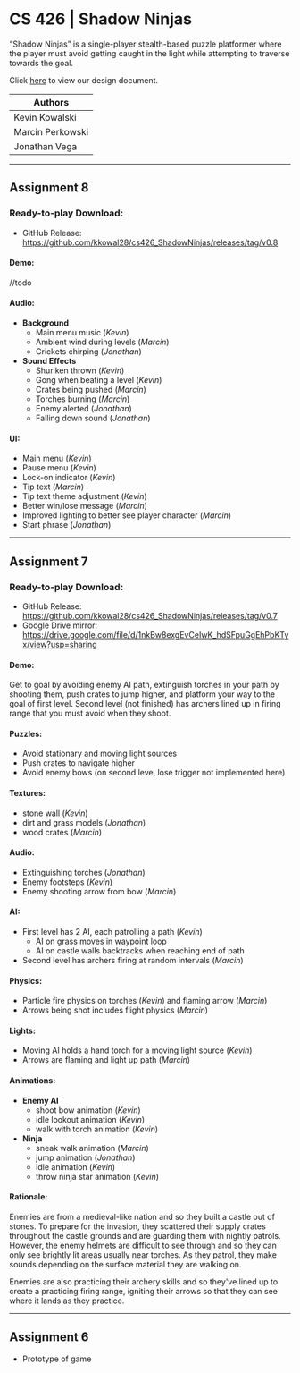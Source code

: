 # CS 426 | Shadow Ninjas

“Shadow Ninjas” is a single-player stealth-based puzzle platformer where the player must avoid getting caught in the light while attempting to traverse towards the goal.

Click [here](https://docs.google.com/document/d/1GfetEonuZh1vZPsSSmyIRLoUsPLANioezbgUWlbjrvE/edit?usp=sharing) to view our design document.

| Authors |
| ----------- |
| Kevin Kowalski |
| Marcin Perkowski |
| Jonathan Vega |

---

## Assignment 8

### Ready-to-play Download:
* GitHub Release: https://github.com/kkowal28/cs426_ShadowNinjas/releases/tag/v0.8

#### Demo:
  //todo
  
#### Audio:
  * **Background**
    * Main menu music (*Kevin*)
    * Ambient wind during levels (*Marcin*)
    * Crickets chirping (*Jonathan*)
  * **Sound Effects**
    * Shuriken thrown (*Kevin*)
    * Gong when beating a level (*Kevin*)
    * Crates being pushed (*Marcin*)
    * Torches burning (*Marcin*)
    * Enemy alerted (*Jonathan*)
    * Falling down sound (*Jonathan*)

#### UI:
  * Main menu (*Kevin*)
  * Pause menu (*Kevin*)
  * Lock-on indicator (*Kevin*)
  * Tip text (*Marcin*)
  * Tip text theme adjustment (*Kevin*)
  * Better win/lose message (*Marcin*)
  * Improved lighting to better see player character (*Marcin*)
  * Start phrase (*Jonathan*)

---

## Assignment 7

### Ready-to-play Download:
* GitHub Release: https://github.com/kkowal28/cs426_ShadowNinjas/releases/tag/v0.7
* Google Drive mirror: https://drive.google.com/file/d/1nkBw8exgEvCeIwK_hdSFpuGgEhPbKTyx/view?usp=sharing

#### Demo:
  Get to goal by avoiding enemy AI path, extinguish torches in your path by shooting them, push crates to jump higher, and platform your way to the goal of first level. Second level (not finished) has archers lined up in firing range that you must avoid when they shoot.
  
#### Puzzles:
  * Avoid stationary and moving light sources
  * Push crates to navigate higher
  * Avoid enemy bows (on second leve, lose trigger not implemented here)

#### Textures:
  * stone wall (*Kevin*)
  * dirt and grass models (*Jonathan*)
  * wood crates (*Marcin*)
  
#### Audio:
  * Extinguishing torches (*Jonathan*)
  * Enemy footsteps (*Kevin*)
  * Enemy shooting arrow from bow (*Marcin*)
  
#### AI:
  * First level has 2 AI, each patrolling a path (*Kevin*)
    * AI on grass moves in waypoint loop
    * AI on castle walls backtracks when reaching end of path
  * Second level has archers firing at random intervals (*Marcin*)
  
#### Physics:
  * Particle fire physics on torches (*Kevin*) and flaming arrow (*Marcin*)
  * Arrows being shot includes flight physics (*Marcin*)

#### Lights:
  * Moving AI holds a hand torch for a moving light source (*Kevin*)
  * Arrows are flaming and light up path (*Marcin*)
  
#### Animations:
  * **Enemy AI**
    * shoot bow animation (*Kevin*)
    * idle lookout animation (*Kevin*)
    * walk with torch animation (*Kevin*)
  * **Ninja**
    * sneak walk animation (*Marcin*)
    * jump animation (*Jonathan*)
    * idle animation (*Kevin*)
    * throw ninja star animation (*Kevin*)
    
#### Rationale:
  Enemies are from a medieval-like nation and so they built a castle out of stones. To prepare for the invasion, they scattered their supply crates throughout the castle grounds and are guarding them with nightly patrols. However, the enemy helmets are difficult to see through and so they can only see brightly lit areas usually near torches. As they patrol, they make sounds depending on the surface material they are walking on.
  
  Enemies are also practicing their archery skills and so they've lined up to create a practicing firing range, igniting their arrows so that they can see where it lands as they practice. 

---
  
## Assignment 6

* Prototype of game
